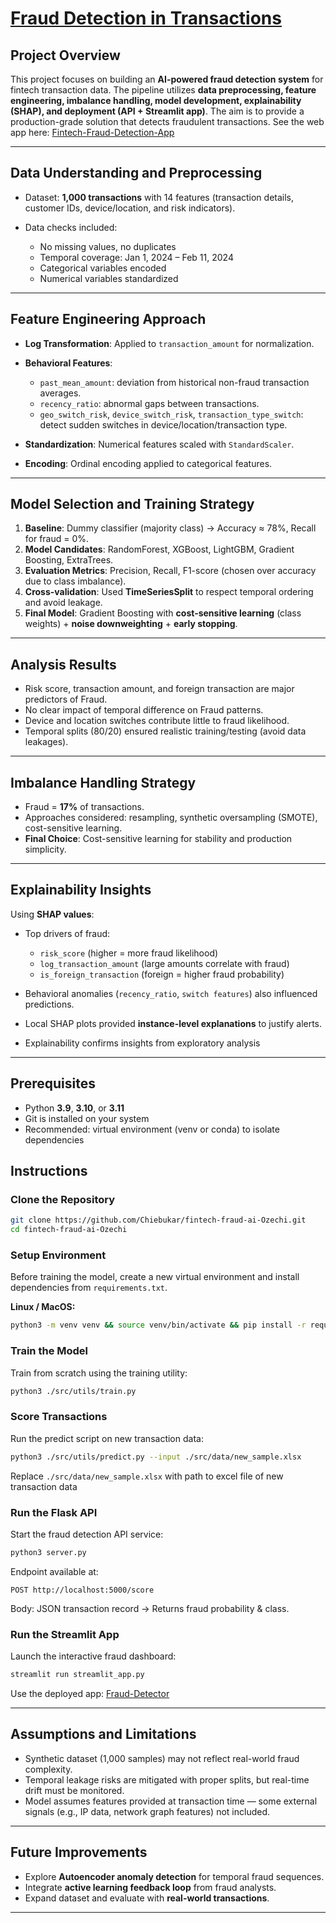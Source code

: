 # [Fraud Detection in Transactions](https://fintech-fraud-ai-ozechi-0.streamlit.app/)

## Project Overview

This project focuses on building an **AI-powered fraud detection system** for fintech transaction data. The pipeline utilizes **data preprocessing, feature engineering, imbalance handling, model development, explainability (SHAP), and deployment (API + Streamlit app)**. The aim is to provide a production-grade solution that detects fraudulent transactions. See the web app here: [Fintech-Fraud-Detection-App](https://fintech-fraud-ai-ozechi-0.streamlit.app/)

---

## Data Understanding and Preprocessing

* Dataset: **1,000 transactions** with 14 features (transaction details, customer IDs, device/location, and risk indicators).
* Data checks included:

  * No missing values, no duplicates
  * Temporal coverage: Jan 1, 2024 – Feb 11, 2024
  * Categorical variables encoded 
  * Numerical variables standardized

---

## Feature Engineering Approach

* **Log Transformation**: Applied to `transaction_amount` for normalization.
* **Behavioral Features**:

  * `past_mean_amount`: deviation from historical non-fraud transaction averages.
  * `recency_ratio`: abnormal gaps between transactions.
  * `geo_switch_risk`, `device_switch_risk`, `transaction_type_switch`: detect sudden switches in device/location/transaction type.
* **Standardization**: Numerical features scaled with `StandardScaler`.
* **Encoding**: Ordinal encoding applied to categorical features.

---

## Model Selection and Training Strategy

1. **Baseline**: Dummy classifier (majority class) → Accuracy ≈ 78%, Recall for fraud = 0%.
2. **Model Candidates**: RandomForest, XGBoost, LightGBM, Gradient Boosting, ExtraTrees.
3. **Evaluation Metrics**: Precision, Recall, F1-score (chosen over accuracy due to class imbalance).
4. **Cross-validation**: Used **TimeSeriesSplit** to respect temporal ordering and avoid leakage.
5. **Final Model**: Gradient Boosting with **cost-sensitive learning** (class weights) + **noise downweighting** + **early stopping**.

---

## Analysis Results

* Risk score, transaction amount, and foreign transaction are major predictors of Fraud.
* No clear impact of temporal difference on Fraud patterns.
* Device and location switches contribute little to fraud likelihood.
* Temporal splits (80/20) ensured realistic training/testing (avoid data leakages).

---

## Imbalance Handling Strategy

* Fraud = **17%** of transactions.
* Approaches considered: resampling, synthetic oversampling (SMOTE), cost-sensitive learning.
* **Final Choice**: Cost-sensitive learning for stability and production simplicity.

---

## Explainability Insights

Using **SHAP values**:

* Top drivers of fraud:

  * `risk_score` (higher = more fraud likelihood)
  * `log_transaction_amount` (large amounts correlate with fraud)
  * `is_foreign_transaction` (foreign = higher fraud probability)
* Behavioral anomalies (`recency_ratio`, `switch features`) also influenced predictions.
* Local SHAP plots provided **instance-level explanations** to justify alerts.
* Explainability confirms insights from exploratory analysis

---

## Prerequisites

- Python **3.9**, **3.10**, or **3.11**  
- Git is installed on your system  
- Recommended: virtual environment (venv or conda) to isolate dependencies

## Instructions

### Clone the Repository

```bash
git clone https://github.com/Chiebukar/fintech-fraud-ai-Ozechi.git
cd fintech-fraud-ai-Ozechi
```
### Setup Environment

Before training the model, create a new virtual environment and install dependencies from `requirements.txt`.

**Linux / MacOS:**
```bash
python3 -m venv venv && source venv/bin/activate && pip install -r requirements.txt
```

### Train the Model

Train from scratch using the training utility:

```bash
python3 ./src/utils/train.py
```

### Score Transactions

Run the predict script on new transaction data:

```bash
python3 ./src/utils/predict.py --input ./src/data/new_sample.xlsx
```
Replace `./src/data/new_sample.xlsx` with path to excel file of new transaction data

### Run the Flask API

Start the fraud detection API service:

```bash
python3 server.py
```

Endpoint available at:

```http
POST http://localhost:5000/score
```

Body: JSON transaction record → Returns fraud probability & class.

### Run the Streamlit App

Launch the interactive fraud dashboard:

```bash
streamlit run streamlit_app.py
```
Use the deployed app: [Fraud-Detector](https://fintech-fraud-ai-ozechi-0.streamlit.app/)

---

## Assumptions and Limitations

* Synthetic dataset (1,000 samples) may not reflect real-world fraud complexity.
* Temporal leakage risks are mitigated with proper splits, but real-time drift must be monitored.
* Model assumes features provided at transaction time — some external signals (e.g., IP data, network graph features) not included.

---

## Future Improvements

* Explore **Autoencoder anomaly detection** for temporal fraud sequences.
* Integrate **active learning feedback loop** from fraud analysts.
* Expand dataset and evaluate with **real-world transactions**.

---
